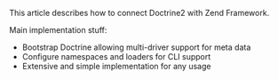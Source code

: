 This article describes how to connect Doctrine2 with Zend Framework.

Main implementation stuff:

- Bootstrap Doctrine allowing multi-driver support for meta data
- Configure namespaces and loaders for CLI support
- Extensive and simple implementation for any usage

